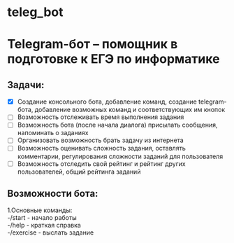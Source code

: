 # teleg_bot
Telegram-бот – помощник в подготовке к ЕГЭ по информатике
=========================================================
Задачи:    
-------
- [X] Создание консольного бота, добавление команд, создание telegram-бота, добавление возможных команд и соответствующих им кнопок     
- [ ] Возможность отслеживать время выполнения задания    
- [ ] Возможность бота (после начала диалога) присылать сообщения, напоминать о заданиях    
- [ ] Организовать возможность брать задачу из интернета    
- [ ] Возможность оценивать сложность задания, оставлять комментарии, регулирования сложности заданий для пользователя    
- [ ] Возможность отследить свой рейтинг и рейтинг других пользователей, общий рейтинга заданий      

Возможности бота:
-----------------
1.Основные команды:        
    -/start - начало работы        
    -/help - краткая справка    
    -/exercise - выслать задание       
